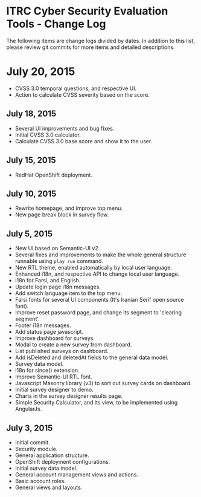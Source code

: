 # ITRC Cyber Security Evaluation Tools - Change Log

The following items are change logs divided by dates. In addition to this list, please review git commits for more items and detailed descriptions.

# July 20, 2015

- CVSS 3.0 temporal questions, and respective UI.
- Action to calculate CVSS severity based on the score.

## July 18, 2015

- Several UI improvements and bug fixes.
- Initial  CVSS 3.0 calculator.
- Calculate CVSS 3.0 base score and show it to the user.

## July 15, 2015

- RedHat OpenShift deployment.

## July 10, 2015

- Rewrite homepage, and improve top menu.
- New page break block in survey flow.
 

## July 5, 2015

- New UI based on Semantic-UI v2.
- Several fixes and improvements to make the whole general structure runnable using `play run` command.
- New RTL theme, enabled automatically by local user language.
- Enhanced i18n, and respective API to change local user language.
- i18n for Farsi, and English.
- Update login page i18n messages.
- Add switch language item to the top menu.
- Farsi fonts for several UI components (It's Iranian Serif open source font).
- Improve reset password page, and change its segment to 'clearing segment'.
- Footer i18n messages.
- Add status page javascript.
- Improve dashboard for surveys.
- Modal to create a new survey from dashboard.
- List published surveys on dashboard.
- Add isDeleted and deletedAt fields to the general data model.
- Survey data model.
- i18n for since() extension.
- Improve Semantic-UI RTL font.
- Javascript Masonry library (v3) to sort out survey cards on dashboard.
- Initial survey designer to demo.
- Charts in the survey designer results page.
- Simple Security Calculator, and its view, to be implemented using AngularJs.

## July 3, 2015

- Initial commit.
- Security module.
- General application structure.
- OpenShift deployment configurations.
- Initial survey data model.
- General account management views and actions.
- Basic account roles.
- General views and layouts.
